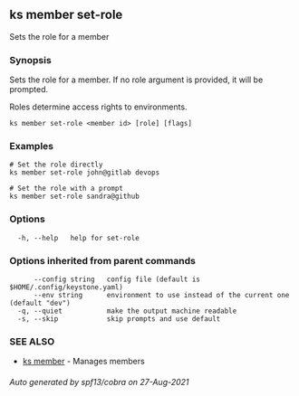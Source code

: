 ## ks member set-role

Sets the role for a member

### Synopsis

Sets the role for a member.
If no role argument is provided, it will be prompted.

Roles determine access rights to environments.

```
ks member set-role <member id> [role] [flags]
```

### Examples

```
# Set the role directly
ks member set-role john@gitlab devops

# Set the role with a prompt
ks member set-role sandra@github
```

### Options

```
  -h, --help   help for set-role
```

### Options inherited from parent commands

```
      --config string   config file (default is $HOME/.config/keystone.yaml)
      --env string      environment to use instead of the current one (default "dev")
  -q, --quiet           make the output machine readable
  -s, --skip            skip prompts and use default
```

### SEE ALSO

* [ks member](ks_member.md)	 - Manages members

###### Auto generated by spf13/cobra on 27-Aug-2021
